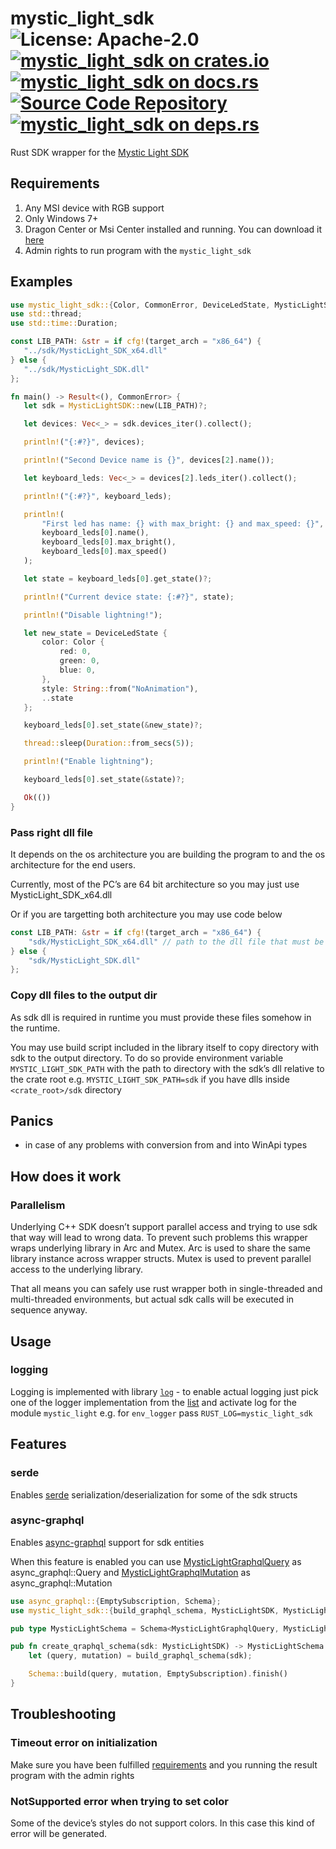 # mystic_light_sdk ![License: Apache-2.0](https://img.shields.io/badge/license-Apache--2.0-blue) [![mystic_light_sdk on crates.io](https://img.shields.io/crates/v/mystic_light_sdk)](https://crates.io/crates/mystic_light_sdk) [![mystic_light_sdk on docs.rs](https://docs.rs/mystic_light_sdk/badge.svg)](https://docs.rs/mystic_light_sdk) [![Source Code Repository](https://img.shields.io/badge/Code-On%20github.com-blue)](https://github.com/meskill/mystic-light-sdk) [![mystic_light_sdk on deps.rs](https://deps.rs/repo/github/meskill/mystic-light-sdk/status.svg)](https://deps.rs/repo/github/meskill/mystic-light-sdk)

Rust SDK wrapper for the [Mystic Light SDK][__link0]


## Requirements

 1. Any MSI device with RGB support
 1. Only Windows 7+
 1. Dragon Center or Msi Center installed and running. You can download it [here][__link1]
 1. Admin rights to run program with the `mystic_light_sdk`


## Examples


```rust
use mystic_light_sdk::{Color, CommonError, DeviceLedState, MysticLightSDK};
use std::thread;
use std::time::Duration;

const LIB_PATH: &str = if cfg!(target_arch = "x86_64") {
   "../sdk/MysticLight_SDK_x64.dll"
} else {
   "../sdk/MysticLight_SDK.dll"
};

fn main() -> Result<(), CommonError> {
   let sdk = MysticLightSDK::new(LIB_PATH)?;

   let devices: Vec<_> = sdk.devices_iter().collect();

   println!("{:#?}", devices);

   println!("Second Device name is {}", devices[2].name());

   let keyboard_leds: Vec<_> = devices[2].leds_iter().collect();

   println!("{:#?}", keyboard_leds);

   println!(
       "First led has name: {} with max_bright: {} and max_speed: {}",
       keyboard_leds[0].name(),
       keyboard_leds[0].max_bright(),
       keyboard_leds[0].max_speed()
   );

   let state = keyboard_leds[0].get_state()?;

   println!("Current device state: {:#?}", state);

   println!("Disable lightning!");

   let new_state = DeviceLedState {
       color: Color {
           red: 0,
           green: 0,
           blue: 0,
       },
       style: String::from("NoAnimation"),
       ..state
   };

   keyboard_leds[0].set_state(&new_state)?;

   thread::sleep(Duration::from_secs(5));

   println!("Enable lightning");

   keyboard_leds[0].set_state(&state)?;

   Ok(())
}

```


### Pass right dll file

It depends on the os architecture you are building the program to and the os architecture for the end users.

Currently, most of the PC’s are 64 bit architecture so you may just use MysticLight_SDK_x64.dll

Or if you are targetting both architecture you may use code below


```rust
const LIB_PATH: &str = if cfg!(target_arch = "x86_64") {
    "sdk/MysticLight_SDK_x64.dll" // path to the dll file that must be available in runtime
} else {
    "sdk/MysticLight_SDK.dll"
};
```


### Copy dll files to the output dir

As sdk dll is required in runtime you must provide these files somehow in the runtime.

You may use build script included in the library itself to copy directory with sdk to the output directory. To do so provide environment variable `MYSTIC_LIGHT_SDK_PATH` with the path to directory with the sdk’s dll relative to the crate root e.g. `MYSTIC_LIGHT_SDK_PATH=sdk` if you have dlls inside `<crate_root>/sdk` directory


## Panics

 - in case of any problems with conversion from and into WinApi types


## How does it work


### Parallelism

Underlying C++ SDK doesn’t support parallel access and trying to use sdk that way will lead to wrong data. To prevent such problems this wrapper wraps underlying library in Arc and Mutex. Arc is used to share the same library instance across wrapper structs. Mutex is used to prevent parallel access to the underlying library.

That all means you can safely use rust wrapper both in single-threaded and multi-threaded environments, but actual sdk calls will be executed in sequence anyway.


## Usage


### logging

Logging is implemented with library [`log`][__link2] - to enable actual logging just pick one of the logger implementation from the [list][__link3] and activate log for the module `mystic_light` e.g. for `env_logger` pass `RUST_LOG=mystic_light_sdk`


## Features


### serde

Enables [serde][__link4] serialization/deserialization for some of the sdk structs


### async-graphql

Enables [async-graphql][__link5] support for sdk entities

When this feature is enabled you can use [MysticLightGraphqlQuery][__link6] as async_graphql::Query and [MysticLightGraphqlMutation][__link7] as async_graphql::Mutation


```rust
use async_graphql::{EmptySubscription, Schema};
use mystic_light_sdk::{build_graphql_schema, MysticLightSDK, MysticLightGraphqlMutation, MysticLightGraphqlQuery};

pub type MysticLightSchema = Schema<MysticLightGraphqlQuery, MysticLightGraphqlMutation, EmptySubscription>;

pub fn create_qraphql_schema(sdk: MysticLightSDK) -> MysticLightSchema {
    let (query, mutation) = build_graphql_schema(sdk);

    Schema::build(query, mutation, EmptySubscription).finish()
}

```


## Troubleshooting


### Timeout error on initialization

Make sure you have been fulfilled [requirements](#requirements) and you running the result program with the admin rights


### NotSupported error when trying to set color

Some of the device’s styles do not support colors. In this case this kind of error will be generated.


 [__cargo_doc2readme_dependencies_info]: ggGkYW0AYXSEG52uRQSwBdezG6GWW8ODAbr5G6KRmT_WpUB5G9hPmBcUiIp6YXKEGzmwUxU2jxqYG5nuuKxrwtEnGxsKYRdHNhIWGzsJmocK4UXSYWSCgngaTXlzdGljTGlnaHRHcmFwaHFsTXV0YXRpb272gndNeXN0aWNMaWdodEdyYXBocWxRdWVyefY
 [__link0]: https://www.msi.com/Landing/mystic-light-rgb-gaming-pc/download
 [__link1]: https://www.msi.com/Landing/mystic-light-rgb-gaming-pc/download
 [__link2]: https://docs.rs/log/0.4.17/log/index.html
 [__link3]: https://docs.rs/log/0.4.17/log/index.html#available-logging-implementations
 [__link4]: https://crates.io/crates/serde
 [__link5]: https://crates.io/crates/async-graphql
 [__link6]: https://crates.io/crates/MysticLightGraphqlQuery
 [__link7]: https://crates.io/crates/MysticLightGraphqlMutation
